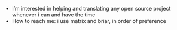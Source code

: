 
- I’m interested in helping and translating any open source project whenever i can and have the time
- How to reach me: i use matrix and briar, in order of preference

<!---
assjdksbak/assjdksbak is a ✨ special ✨ repository because its `README.md` (this file) appears on your GitHub profile.
You can click the Preview link to take a look at your changes.
--->
